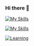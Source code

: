 ### Hi there 👋

[![My Skills](https://skillicons.dev/icons?i=python,java,c,cpp,cs,js&theme=light)](https://skillicons.dev)

[![My Skills](https://skillicons.dev/icons?i=maven,spring,pytorch,html,css,vue,nodejs,dotnet,supabase,postgres,git&theme=light)](https://skillicons.dev)


[![Learning](https://skillicons.dev/icons?i=rust,go,solidity&theme=light)](https://skillicons.dev)

<!--
**0x000001A4/0x000001A4** is a ✨ _special_ ✨ repository because its `README.md` (this file) appears on your GitHub profile.

Here are some ideas to get you started:

- 🔭 I’m currently working on ...
- 🌱 I’m currently learning ...
- 👯 I’m looking to collaborate on ...
- 🤔 I’m looking for help with ...
- 💬 Ask me about ...
- 📫 How to reach me: ...
- 😄 Pronouns: ...
- ⚡ Fun fact: ...
-->
